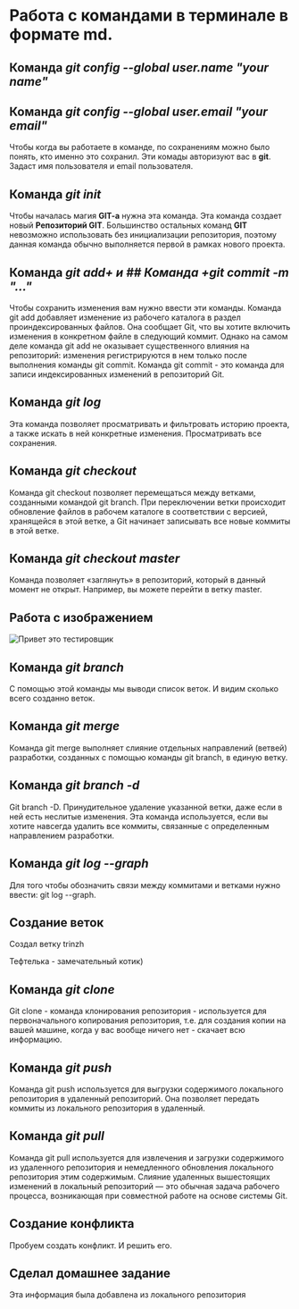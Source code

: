 #  **Работа с командами в терминале в формате md.**


## Команда *git config --global user.name "your name"*
## Команда *git config --global user.email "your email"*
Чтобы когда вы работаете в команде, по сохранениям можно было понять, кто именно это сохранил. Эти комады авторизуют вас в **git**. Задаст имя пользователя и email пользователя.


## Команда *git init*
Чтобы началась магия **GIT-a** нужна эта команда. Эта команда создает новый **Репозиторий GIT**. Большинство остальных команд **GIT** невозможно использовать без инициализации репозитория, поэтому данная команда обычно выполняется первой в рамках нового проекта.

## Команда *git add+ и ## Команда +git commit -m "..."*
Чтобы сохранить изменения вам нужно ввести эти команды. Команда git add добавляет изменение из рабочего каталога в раздел проиндексированных файлов. Она сообщает Git, что вы хотите включить изменения в конкретном файле в следующий коммит. Однако на самом деле команда git add не оказывает существенного влияния на репозиторий: изменения регистрируются в нем только после выполнения команды git commit. Команда git commit - это команда для записи индексированных изменений в репозиторий Git.

## Команда *git log*
Эта команда позволяет просматривать и фильтровать историю проекта, а также искать в ней конкретные изменения. Просматривать все сохранения.

## Команда *git checkout*
Команда git checkout позволяет перемещаться между ветками, созданными командой git branch. При переключении ветки происходит обновление файлов в рабочем каталоге в соответствии с версией, хранящейся в этой ветке, а Git начинает записывать все новые коммиты в этой ветке.

## Команда *git checkout master*
Команда позволяет «заглянуть» в репозиторий, который в данный момент не открыт. Например, вы можете перейти в ветку master.

## Работа с изображением
![Привет это **тестировщик**](tester.jpg)

## Команда *git branch*
С помощью этой команды мы выводи список веток. И видим сколько всего созданно веток.

## Команда *git merge*
Команда git merge выполняет слияние отдельных направлений (ветвей) разработки, созданных с помощью команды git branch, в единую ветку.

## Команда *git branch -d*
Git branch -D. Принудительное удаление указанной ветки, даже если в ней есть неслитые изменения. Эта команда используется, если вы хотите навсегда удалить все коммиты, связанные с определенным направлением разработки.

## Команда *git log --graph*

Для того чтобы обозначить связи между коммитами и ветками нужно ввести: git log --graph.

## Создание веток 

Создал ветку trinzh

 Тефтелька - замечательный котик)

## Команда *git clone*

Git clone - команда клонирования репозитория - используется для первоначального копирования репозитория, т.е. для создания копии на вашей машине, когда у вас вообще ничего нет - скачает всю информацию.

## Команда *git push*
Команда git push используется для выгрузки содержимого локального репозитория в удаленный репозиторий. Она позволяет передать коммиты из локального репозитория в удаленный.


## Команда *git pull* 

Команда git pull используется для извлечения и загрузки содержимого из удаленного репозитория и немедленного обновления локального репозитория этим содержимым. Слияние удаленных вышестоящих изменений в локальный репозиторий — это обычная задача рабочего процесса, возникающая при совместной работе на основе системы Git.

## Создание конфликта
Пробуем создать конфликт. И решить его.

## Сделал домашнее задание

Эта информация была добавлена из локального репозитория